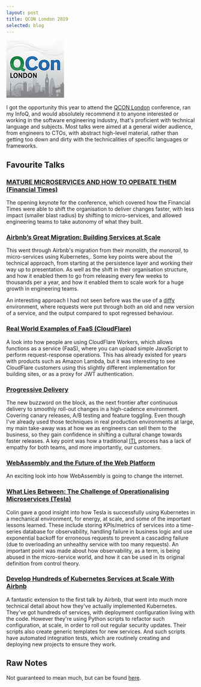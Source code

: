 ```yaml
---
layout: post
title: QCON London 2019
selected: blog
---
```

<a href="/assets/posts/2019-03-07-qcon/thumb.png">
    <img alt="QCON logo" src="/assets/posts/2019-03-07-qcon/thumb.png" class="post-thumb" />
</a>

I got the opportunity this year to attend the <a href="https://qconlondon.com/">QCON London</a> conference,
ran my InfoQ, and would absolutely recommend it to anyone interested or working in the software engineering industry,
that's proficient with technical language and subjects. Most talks were aimed at a general wider audience, from
engineers to CTOs, with abstract high-level material, rather than getting too down and dirty with the technicalities of
specific languages or frameworks.

## Favourite Talks
### [MATURE MICROSERVICES AND HOW TO OPERATE THEM (Financial Times)](https://qconlondon.com/london2019/keynote/mature-microservices-and-how-operate-them)
The opening keynote for the conference, which covered how the Financial Times were able to shift the organisation
to deliver changes faster, with less impact (smaller blast radius) by shifting to micro-services, and allowed
engineering teams to take autonomy of what they built.

### [Airbnb’s Great Migration: Building Services at Scale](https://qconlondon.com/london2019/presentation/airbnb%E2%80%99s-great-migration-building-services-scale)
This went through Airbnb's migration from their monolith, _the monorail_, to micro-services using Kubernetes,. Some
key points were about the technical approach, from starting at the persistence layer and working their way up to
presentation. As well as the shift in their organisation structure, and how it enabled them to go from releasing
every few weeks to thousands per a year, and how it enabled them to scale work for a huge growth in engineering teams.

An interesting approach I had not seen before was the use of a [diffy](https://github.com/twitter/diffy) environment,
where requests were put through both an old and new version of a service, and the output compared to spot
regressed behaviour.

### [Real World Examples of FaaS (CloudFlare)](https://qconlondon.com/london2019/presentation/real-world-examples-faas)
A look into how people are using CloudFlare Workers, which allows functions as a service (FaaS), where you can
upload simple JavaScript to perform request-response operations. This has already existed for years with products
such as Amazon Lambda, but it was interesting to see CloudFlare customers using this slightly different implementation
for building sites, or as a proxy for JWT authentication.

### [Progressive Delivery](https://qconlondon.com/london2019/presentation/progressive-delivery)
The new buzzword on the block, as the next frontier after continuous delivery to smoothly roll-out changes in
a high-cadence environment. Covering canary releases, A/B testing and feature toggling. Even though I've already
used those techniques in real production environments at large, my main take-away was at how we as engineers can sell them
to the business, so they gain confidence in shifting a cultural change towards faster releases. A key point was how
a traditional [ITL](https://en.wikipedia.org/wiki/ITIL) process has a lack of empathy for both teams, and more
importantly, our customers.

### [WebAssembly and the Future of the Web Platform](https://qconlondon.com/london2019/presentation/webassembly-and-future-web-platform)
An exciting look into how WebAssembly is going to change the internet.

### [What Lies Between: The Challenge of Operationalising Microservices (Tesla)](https://qconlondon.com/london2019/presentation/what-lies-between-challenge-operationalising-microservices)
Colin gave a good insight into how Tesla is successfully using Kubernetes in a mechanical environment, for energy, at
scale, and some of the important lessons learned. These include storing KPIs/metrics of services into a time-series
database for observability, handling failure in business logic and use exponential backoff for erroneous requests to
prevent a cascading failure (due to overloading an unhealthy service with too many requests). An important point
was made about how observability, as a term, is being abused in the micro-service world, and how it can be used
in its original definition from control theory.

### [Develop Hundreds of Kubernetes Services at Scale With Airbnb](https://qconlondon.com/london2019/presentation/develop-hundreds-kubernetes-services-scale-airbnb)
A fantastic extension to the first talk by Airbnb, that went into much more technical detail about how they've actually
implemented Kubernetes. They've got hundreds of services, with deployment configuration living with the code. However
they're using Python scripts to refactor such configuration, at scale, in order to roll out regular security updates.
Their scripts also create generic templates for new services. And such scripts have automated integration tests, which
are routinely creating and deploying new projects to ensure they work.

## Raw Notes
Not guaranteed to mean much, but can be found [here](https://files.marcuscraske.com/qcon-london-2019-notes.txt).
